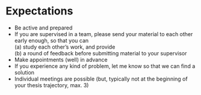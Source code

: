 # Expectations



* Be active and prepared
* If you are supervised in a team, please send your material to each other early enough,
  so that you can<br> (a) study each other’s work, and provide <br>(b) a round of feedback
  before submitting material to your supervisor
* Make appointments (well) in advance
* If you experience any kind of problem, let me know so that we can find a solution
* Individual meetings are possible (but, typically not at the beginning of your thesis
  trajectory, max. 3)